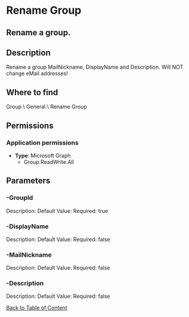 # Rename Group

## Rename a group.

## Description
Rename a group MailNickname, DisplayName and Description. Will NOT change eMail addresses!

## Where to find
Group \ General \ Rename Group

## Permissions
### Application permissions
- **Type**: Microsoft Graph
  - Group.ReadWrite.All


## Parameters
### -GroupId
Description: 
Default Value: 
Required: true

### -DisplayName
Description: 
Default Value: 
Required: false

### -MailNickname
Description: 
Default Value: 
Required: false

### -Description
Description: 
Default Value: 
Required: false


[Back to Table of Content](../../../README.md)

